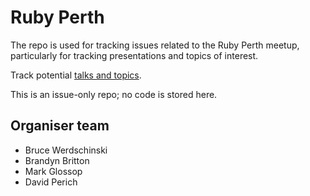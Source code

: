 # Ruby Perth

The repo is used for tracking issues related to the Ruby Perth meetup, particularly for tracking presentations and topics of interest.

Track potential [talks and topics](https://github.com/rubyaustralia/meetup-ruby-perth/issues?q=sort%3Aupdated-desc+is%3Aissue+is%3Aopen).

This is an issue-only repo; no code is stored here.

## Organiser team

* Bruce Werdschinski
* Brandyn Britton
* Mark Glossop
* David Perich
